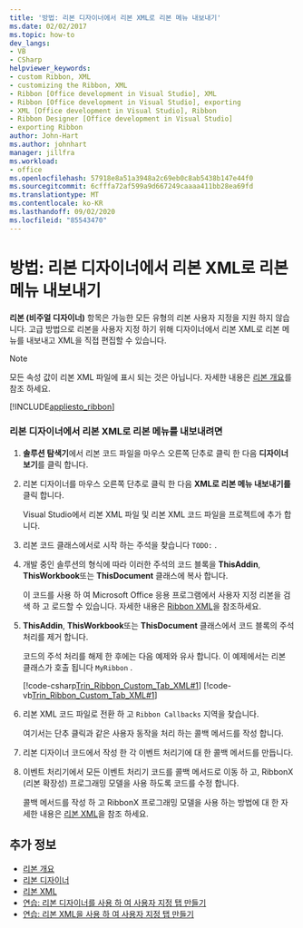 ```yaml
---
title: '방법: 리본 디자이너에서 리본 XML로 리본 메뉴 내보내기'
ms.date: 02/02/2017
ms.topic: how-to
dev_langs:
- VB
- CSharp
helpviewer_keywords:
- custom Ribbon, XML
- customizing the Ribbon, XML
- Ribbon [Office development in Visual Studio], XML
- Ribbon [Office development in Visual Studio], exporting
- XML [Office development in Visual Studio], Ribbon
- Ribbon Designer [Office development in Visual Studio]
- exporting Ribbon
author: John-Hart
ms.author: johnhart
manager: jillfra
ms.workload:
- office
ms.openlocfilehash: 57918e8a51a3948a2c69eb0c8ab5438b147e44f0
ms.sourcegitcommit: 6cfffa72af599a9d667249caaaa411bb28ea69fd
ms.translationtype: MT
ms.contentlocale: ko-KR
ms.lasthandoff: 09/02/2020
ms.locfileid: "85543470"
---
```

# <a name="how-to-export-a-ribbon-from-the-ribbon-designer-to-ribbon-xml"></a>방법: 리본 디자이너에서 리본 XML로 리본 메뉴 내보내기
  **리본 (비주얼 디자이너)** 항목은 가능한 모든 유형의 리본 사용자 지정을 지원 하지 않습니다. 고급 방법으로 리본을 사용자 지정 하기 위해 디자이너에서 리본 XML로 리본 메뉴를 내보내고 XML을 직접 편집할 수 있습니다.

> [!NOTE]
> 모든 속성 값이 리본 XML 파일에 표시 되는 것은 아닙니다. 자세한 내용은 [리본 개요](../vsto/ribbon-overview.md)를 참조 하세요.

 [!INCLUDE[appliesto_ribbon](../vsto/includes/appliesto-ribbon-md.md)]

### <a name="to-export-a-ribbon-from-the-ribbon-designer-to-ribbon-xml"></a>리본 디자이너에서 리본 XML로 리본 메뉴를 내보내려면

1. **솔루션 탐색기**에서 리본 코드 파일을 마우스 오른쪽 단추로 클릭 한 다음 **디자이너 보기**를 클릭 합니다.

2. 리본 디자이너를 마우스 오른쪽 단추로 클릭 한 다음 **XML로 리본 메뉴 내보내기를**클릭 합니다.

     Visual Studio에서 리본 XML 파일 및 리본 XML 코드 파일을 프로젝트에 추가 합니다.

3. 리본 코드 클래스에서로 시작 하는 주석을 찾습니다 `TODO:` .

4. 개발 중인 솔루션의 형식에 따라 이러한 주석의 코드 블록을 **ThisAddin**, **ThisWorkbook**또는 **ThisDocument** 클래스에 복사 합니다.

     이 코드를 사용 하 여 Microsoft Office 응용 프로그램에서 사용자 지정 리본을 검색 하 고 로드할 수 있습니다. 자세한 내용은 [Ribbon XML](../vsto/ribbon-xml.md)을 참조하세요.

5. **ThisAddin**, **ThisWorkbook**또는 **ThisDocument** 클래스에서 코드 블록의 주석 처리를 제거 합니다.

     코드의 주석 처리를 해제 한 후에는 다음 예제와 유사 합니다. 이 예제에서는 리본 클래스가 호출 됩니다 `MyRibbon` .

     [!code-csharp[Trin_Ribbon_Custom_Tab_XML#1](../vsto/codesnippet/CSharp/Trin_Ribbon_Custom_Tab_XML_O12/ThisAddIn.cs#1)]
     [!code-vb[Trin_Ribbon_Custom_Tab_XML#1](../vsto/codesnippet/VisualBasic/Trin_Ribbon_Custom_Tab_XML_O12/ThisAddIn.vb#1)]

6. 리본 XML 코드 파일로 전환 하 고 `Ribbon Callbacks` 지역을 찾습니다.

     여기서는 단추 클릭과 같은 사용자 동작을 처리 하는 콜백 메서드를 작성 합니다.

7. 리본 디자이너 코드에서 작성 한 각 이벤트 처리기에 대 한 콜백 메서드를 만듭니다.

8. 이벤트 처리기에서 모든 이벤트 처리기 코드를 콜백 메서드로 이동 하 고, RibbonX (리본 확장성) 프로그래밍 모델을 사용 하도록 코드를 수정 합니다.

     콜백 메서드를 작성 하 고 RibbonX 프로그래밍 모델을 사용 하는 방법에 대 한 자세한 내용은 [리본 XML](../vsto/ribbon-xml.md)을 참조 하세요.

## <a name="see-also"></a>추가 정보
- [리본 개요](../vsto/ribbon-overview.md)
- [리본 디자이너](../vsto/ribbon-designer.md)
- [리본 XML](../vsto/ribbon-xml.md)
- [연습: 리본 디자이너를 사용 하 여 사용자 지정 탭 만들기](../vsto/walkthrough-creating-a-custom-tab-by-using-the-ribbon-designer.md)
- [연습: 리본 XML을 사용 하 여 사용자 지정 탭 만들기](../vsto/walkthrough-creating-a-custom-tab-by-using-ribbon-xml.md)
